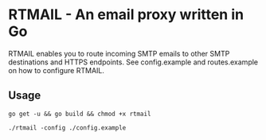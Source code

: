 # RTMAIL - An email proxy written in Go

RTMAIL enables you to route incoming SMTP emails to other SMTP destinations and HTTPS endpoints.
See config.example and routes.example on how to configure RTMAIL.

## Usage

`go get -u && go build && chmod +x rtmail`

`./rtmail -config ./config.example`